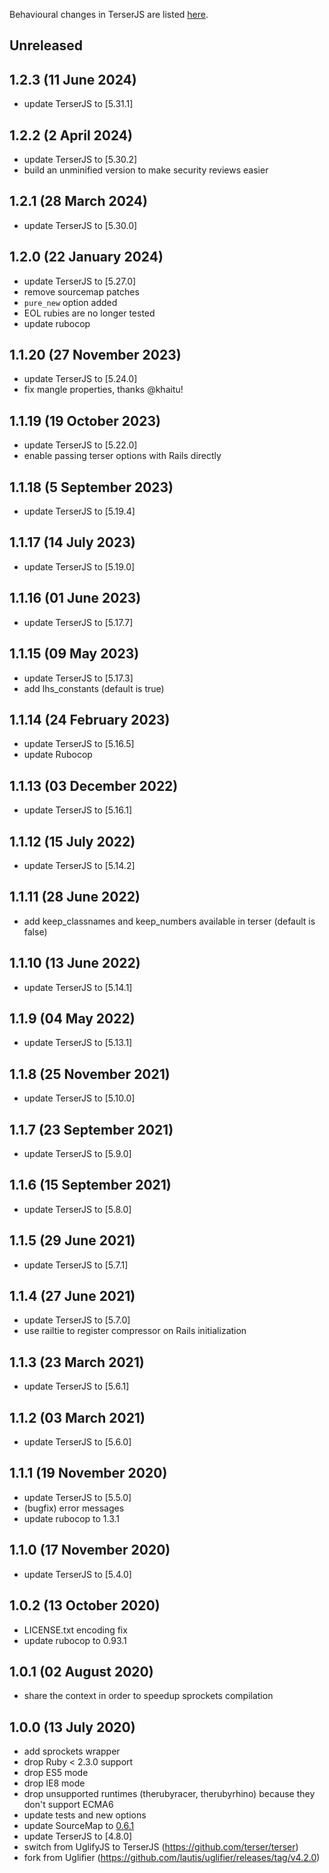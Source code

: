 Behavioural changes in TerserJS are listed [here](https://github.com/terser/terser/blob/master/CHANGELOG.md).

## Unreleased
## 1.2.3 (11 June 2024)
- update TerserJS to [5.31.1]

## 1.2.2 (2 April 2024)
- update TerserJS to [5.30.2]
- build an unminified version to make security reviews easier

## 1.2.1 (28 March 2024)
- update TerserJS to [5.30.0]

## 1.2.0 (22 January 2024)
- update TerserJS to [5.27.0]
- remove sourcemap patches
- `pure_new` option added
- EOL rubies are no longer tested
- update rubocop

## 1.1.20 (27 November 2023)
- update TerserJS to [5.24.0]
- fix mangle properties, thanks @khaitu!

## 1.1.19 (19 October 2023)
- update TerserJS to [5.22.0]
- enable passing terser options with Rails directly

## 1.1.18 (5 September 2023)
- update TerserJS to [5.19.4]

## 1.1.17 (14 July 2023)
- update TerserJS to [5.19.0]

## 1.1.16 (01 June 2023)
- update TerserJS to [5.17.7]

## 1.1.15 (09 May 2023)
- update TerserJS to [5.17.3]
- add lhs_constants (default is true)

## 1.1.14 (24 February 2023)
- update TerserJS to [5.16.5]
- update Rubocop

## 1.1.13 (03 December 2022)
- update TerserJS to [5.16.1]

## 1.1.12 (15 July 2022)
- update TerserJS to [5.14.2]

## 1.1.11 (28 June 2022)
- add keep_classnames and keep_numbers available in terser (default is false)

## 1.1.10 (13 June 2022)
- update TerserJS to [5.14.1]

## 1.1.9 (04 May 2022)
- update TerserJS to [5.13.1]

## 1.1.8 (25 November 2021)
- update TerserJS to [5.10.0]

## 1.1.7 (23 September 2021)
- update TerserJS to [5.9.0]

## 1.1.6 (15 September 2021)
- update TerserJS to [5.8.0]

## 1.1.5 (29 June 2021)
- update TerserJS to [5.7.1]

## 1.1.4 (27 June 2021)
- update TerserJS to [5.7.0]
- use railtie to register compressor on Rails initialization

## 1.1.3 (23 March 2021)
- update TerserJS to [5.6.1]

## 1.1.2 (03 March 2021)
- update TerserJS to [5.6.0]

## 1.1.1 (19 November 2020)
- update TerserJS to [5.5.0]
- (bugfix) error messages
- update rubocop to 1.3.1

## 1.1.0 (17 November 2020)
- update TerserJS to [5.4.0]

## 1.0.2 (13 October 2020)
- LICENSE.txt encoding fix
- update rubocop to 0.93.1

## 1.0.1 (02 August 2020)
- share the context in order to speedup sprockets compilation

## 1.0.0 (13 July 2020)
- add sprockets wrapper
- drop Ruby < 2.3.0 support
- drop ES5 mode
- drop IE8 mode
- drop unsupported runtimes (therubyracer, therubyrhino) because they don't support ECMA6
- update tests and new options
- update SourceMap to [0.6.1](https://github.com/mozilla/source-map/compare/0.5.7...0.6.1)
- update TerserJS to [4.8.0]
- switch from UglifyJS to TerserJS (https://github.com/terser/terser)
- fork from Uglifier (https://github.com/lautis/uglifier/releases/tag/v4.2.0)
